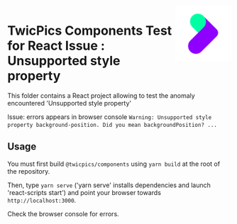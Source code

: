 <img align="right" width="25%" src="https://raw.githubusercontent.com/twicpics/components/main/logo.png">

# TwicPics Components Test for React Issue : Unsupported style property

This folder contains a React project allowing to test the anomaly encountered 'Unsupported style property'

Issue: errors appears in browser console `Warning: Unsupported style property background-position. Did you mean backgroundPosition? ...`
## Usage

You must first build `@twicpics/components` using `yarn build` at the root of the repository.

Then, type `yarn serve` ('yarn serve' installs dependencies and launch 'react-scripts start') and point your browser towards `http://localhost:3000`.

Check the browser console for errors.
